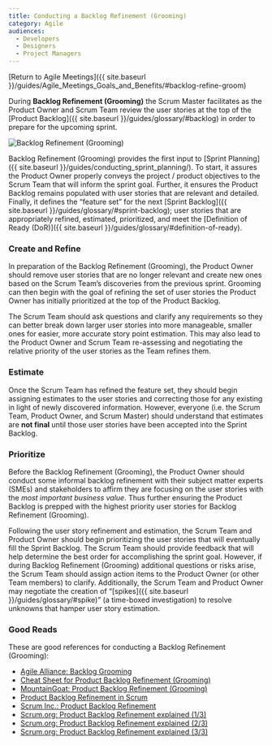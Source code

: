 ```yaml
---
title: Conducting a Backlog Refinement (Grooming)
category: Agile
audiences:
  - Developers
  - Designers
  - Project Managers
---
```


[Return to Agile Meetings]({{ site.baseurl }}/guides/Agile_Meetings_Goals_and_Benefits/#backlog-refine-groom)

During **Backlog Refinement (Grooming)** the Scrum Master facilitates as the Product Owner and Scrum Team review the user stories at the top of the [Product Backlog]({{ site.baseurl }}/guides/glossary/#backlog) in order to prepare for the upcoming sprint. 

<img src="{{ site.baseurl }}/assets/img/guides/Ken_Rubin_Backlog_Refinement.png"
  alt="Backlog Refinement (Grooming)"
  class="guide-image guide-image-half">  

Backlog Refinement (Grooming) provides the first input to [Sprint Planning]({{ site.baseurl }}/guides/conducting_sprint_planning/). To start, it assures the Product Owner properly conveys the project / product objectives to the Scrum Team that will inform the sprint goal. Further, it ensures the Product Backlog remains populated with user stories that are relevant and detailed. Finally, it defines the “feature set” for the next [Sprint Backlog]({{ site.baseurl }}/guides/glossary/#sprint-backlog); user stories that are appropriately refined, estimated, prioritized, and meet the [Definition of Ready (DoR)]({{ site.baseurl }}/guides/glossary/#definition-of-ready).

### Create and Refine
In preparation of the Backlog Refinement (Grooming), the Product Owner should remove user stories that are no longer relevant and create new ones based on the Scrum Team’s discoveries from the previous sprint. Grooming can then begin with the goal of refining the set of user stories the Product Owner has initially prioritized at the top of the Product Backlog.

The Scrum Team should ask questions and clarify any requirements so they can better break down larger user stories into more manageable, smaller ones for easier, more accurate story point estimation. This may also lead to the Product Owner and Scrum Team re-assessing and negotiating the relative priority of the user stories as the Team refines them.

### Estimate
Once the Scrum Team has refined the feature set, they should begin assigning estimates to the user stories and correcting those for any existing in light of newly discovered information. However, everyone (i.e. the Scrum Team, Product Owner, and Scrum Master) should understand that estimates are **not final** until those user stories have been accepted into the Sprint Backlog.

### Prioritize
Before the Backlog Refinement (Grooming), the Product Owner should conduct some informal backlog refinement with their subject matter experts (SMEs) and stakeholders to affirm they are focusing on the user stories with the _most important business value_. Thus further ensuring the Product Backlog is prepped with the highest priority user stories for Backlog Refinement (Grooming). 

Following the user story refinement and estimation, the Scrum Team and Product Owner should begin prioritizing the user stories that will eventually fill the Sprint Backlog. The Scrum Team should provide feedback that will help determine the best order for accomplishing the sprint goal. However, if during Backlog Refinement (Grooming) additional questions or risks arise, the Scrum Team should assign action items to the Product Owner (or other Team members) to clarify. Additionally, the Scrum Team and Product Owner may negotiate the creation of “[spikes]({{ site.baseurl }}/guides/glossary/#spike)” (a time-boxed investigation) to resolve unknowns that hamper user story estimation.

### Good Reads
These are good references for conducting a Backlog Refinement (Grooming):
* [Agile Alliance: Backlog Grooming](https://www.agilealliance.org/glossary/backlog-grooming/)
* [Cheat Sheet for Product Backlog Refinement (Grooming)](https://www.leadingagile.com/2013/11/cheat-sheet-backlog-refinement/)
* [MountainGoat: Product Backlog Refinement (Grooming)](https://www.mountaingoatsoftware.com/blog/product-backlog-refinement-grooming)
* [Product Backlog Refinement in Scrum](https://www.knowledgehut.com/blog/agile-management/product-backlog-refinement-scrum)
* [Scrum Inc.: Product Backlog Refinement](https://www.scruminc.com/product-backlog-refinement/)
* [Scrum.org: Product Backlog Refinement explained (1/3)](https://www.scrum.org/resources/blog/product-backlog-refinement-explained-13)
* [Scrum.org: Product Backlog Refinement explained (2/3)](https://www.scrum.org/resources/blog/product-backlog-refinement-explained-23)
* [Scrum.org: Product Backlog Refinement explained (3/3)](https://www.scrum.org/resources/blog/product-backlog-refinement-explained-33)
